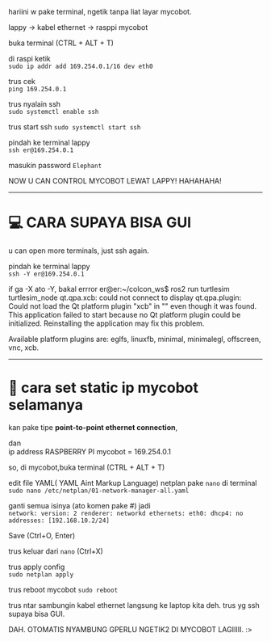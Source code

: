 hariini w pake terminal, ngetik tanpa liat layar mycobot.


lappy -> kabel ethernet -> rasppi mycobot  

buka terminal (CTRL + ALT + T)  

di raspi ketik  
`sudo ip addr add 169.254.0.1/16 dev eth0`

trus cek  
`ping 169.254.0.1`

trus nyalain ssh  
`sudo systemctl enable ssh`

trus start ssh
`sudo systemctl start ssh`  

pindah ke terminal lappy  
`ssh er@169.254.0.1`  

masukin password
`Elephant`

NOW U CAN CONTROL MYCOBOT LEWAT LAPPY! HAHAHAHA!

---
# 💻 CARA SUPAYA BISA GUI
u can open more terminals, just ssh again.  
  
pindah ke terminal lappy  
`ssh -Y er@169.254.0.1`  

  if ga -X ato -Y, bakal errror
er@er:~/colcon_ws$ ros2 run turtlesim turtlesim_node
qt.qpa.xcb: could not connect to display 
qt.qpa.plugin: Could not load the Qt platform plugin "xcb" in "" even though it was found.
This application failed to start because no Qt platform plugin could be initialized. Reinstalling the application may fix this problem.

Available platform plugins are: eglfs, linuxfb, minimal, minimalegl, offscreen, vnc, xcb.

---
# 📑 cara set static ip mycobot selamanya  

kan pake tipe **point-to-point ethernet connection**,

  dan   
  ip address RASPBERRY PI mycobot = 169.254.0.1  

so, di mycobot,buka terminal (CTRL + ALT + T)  

edit file YAML( YAML Aint Markup Language) netplan pake `nano` di terminal  
`sudo nano /etc/netplan/01-network-manager-all.yaml`  

ganti semua isinya (ato komen pake #) jadi  
`network:
  version: 2
  renderer: networkd
  ethernets:
    eth0:
      dhcp4: no
      addresses: [192.168.10.2/24]
`  

Save (Ctrl+O, Enter)

trus keluar dari `nano` (Ctrl+X)  

trus apply config  
`sudo netplan apply`  

trus reboot mycobot
`sudo reboot`  

trus ntar sambungin kabel ethernet langsung ke laptop kita deh.
trus yg ssh supaya bisa GUI.

DAH. OTOMATIS NYAMBUNG GPERLU NGETIK2 DI MYCOBOT LAGIIIII. :>





